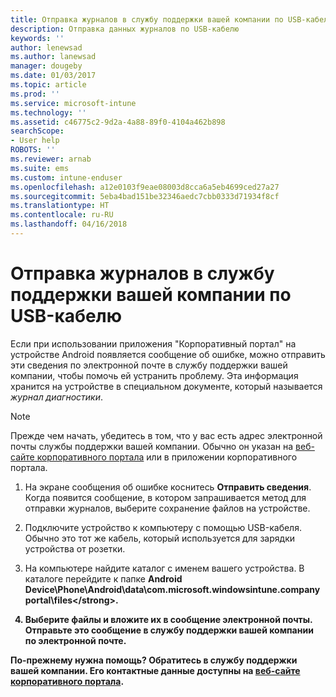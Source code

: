 ```yaml
---
title: Отправка журналов в службу поддержки вашей компании по USB-кабелю | Документы Майкрософт
description: Отправка данных журналов по USB-кабелю
keywords: ''
author: lenewsad
ms.author: lanewsad
manager: dougeby
ms.date: 01/03/2017
ms.topic: article
ms.prod: ''
ms.service: microsoft-intune
ms.technology: ''
ms.assetid: c46775c2-9d2a-4a88-89f0-4104a462b898
searchScope:
- User help
ROBOTS: ''
ms.reviewer: arnab
ms.suite: ems
ms.custom: intune-enduser
ms.openlocfilehash: a12e0103f9eae08003d8cca6a5eb4699ced27a27
ms.sourcegitcommit: 5eba4bad151be32346aedc7cbb0333d71934f8cf
ms.translationtype: HT
ms.contentlocale: ru-RU
ms.lasthandoff: 04/16/2018
---
```

# <a name="send-logs-to-your-company-support-using-a-usb-cable"></a>Отправка журналов в службу поддержки вашей компании по USB-кабелю

Если при использовании приложения "Корпоративный портал" на устройстве Android появляется сообщение об ошибке, можно отправить эти сведения по электронной почте в службу поддержки вашей компании, чтобы помочь ей устранить проблему. Эта информация хранится на устройстве в специальном документе, который называется _журнал диагностики_.

> [!Note]
> Прежде чем начать, убедитесь в том, что у вас есть адрес электронной почты службы поддержки вашей компании. Обычно он указан на [веб-сайте корпоративного портала](https://portal.manage.microsoft.com#HelpDeskDialog) или в приложении корпоративного портала.

1. На экране сообщения об ошибке коснитесь **Отправить сведения**. Когда появится сообщение, в котором запрашивается метод для отправки журналов, выберите сохранение файлов на устройстве.

2. Подключите устройство к компьютеру с помощью USB-кабеля. Обычно это тот же кабель, который используется для зарядки устройства от розетки.

3. На компьютере найдите каталог с именем вашего устройства. В каталоге перейдите к папке <strong>Android Device\Phone\Android\data\com.microsoft.windowsintune.companyportal\files\</strong>.

4. Выберите файлы и вложите их в сообщение электронной почты. Отправьте это сообщение в службу поддержки вашей компании по электронной почте.

По-прежнему нужна помощь? Обратитесь в службу поддержки вашей компании. Его контактные данные доступны на [веб-сайте корпоративного портала](https://portal.manage.microsoft.com#HelpDeskDialog).
